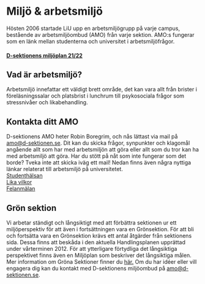 # Miljö & arbetsmiljö

Hösten 2006 startade LiU upp en arbetsmiljögrupp på varje campus, bestående av arbetsmiljöombud (AMO) från varje sektion. AMO:s fungerar som en länk mellan studenterna och universitet i arbetsmiljöfrågor.

#### [D-sektionens miljöplan 21/22](https://d-sektionen.se/wp-content/uploads/2021/12/D-sektionens-miljoplan-21-22.pdf)

## Vad är arbetsmiljö?

Arbetsmiljö innefattar ett väldigt brett område, det kan vara allt från brister i föreläsningssalar och platsbrist i lunchrum till psykosociala frågor som stressnivåer och likabehandling.

## Kontakta ditt AMO

D-sektionens AMO heter Robin Boregrim, och nås lättast via mail på [amo@d-sektionen.se](mailto:amo@d-sektionen.se). Dit kan du skicka frågor, synpunkter och klagomål angående allt som har med arbetsmiljön att göra eller allt som du tror kan ha med arbetsmiljö att göra. Har du stött på nåt som inte fungerar som det borde? Tveka inte att skicka iväg ett mail! Nedan finns även några nyttiga länkar relaterat till arbetsmiljö på universitetet.  
[Studenthälsan](https://www.student.liu.se/studentstod/studenthalsan?l=sv)  
[Lika vilkor](https://old.liu.se/om-liu/strategi/ett-liu-for-alla/lika-villkor?l=sv)  
[Felanmälan](https://www.student.liu.se/studentstod/sakerhet?l=sv)

## Grön sektion

Vi arbetar ständigt och långsiktigt med att förbättra sektionen ur ett miljöperspektiv för att även i fortsättningen vara en Grönsektion. För att bli och fortsätta vara en Grönsektion krävs ett antal åtgärder från sektionens sida. Dessa finns att beskåda i den aktuella Handlingsplanen upprättad under vårterminen 2012. För att ytterligare förtydliga det långsiktiga perspektivet finns även en Miljöplan som beskriver det långsiktiga målen. Mer information om Gröna Sektioner finner du [här.](https://liu.se/artikel/sektioner-nationer) Om du har idéer eller vill engagera dig kan du kontakt med D-sektionens miljöombud på [amo@d-sektionen.se](mailto:amo@d-sektionen.se).
